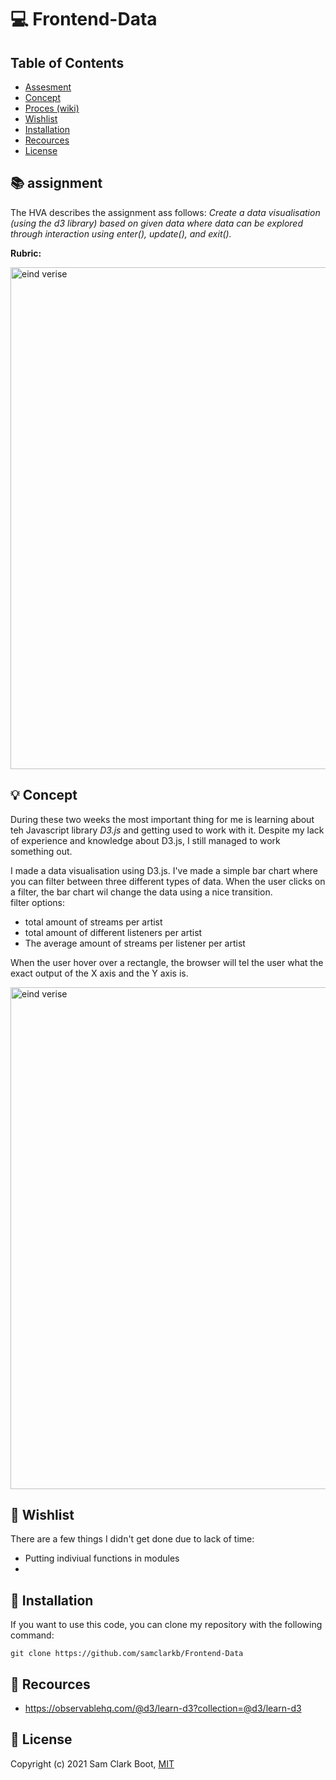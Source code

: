 # :computer: Frontend-Data

## Table of Contents 
* [Assesment](https://github.com/samclarkb/Frontend-Data#books-assessment)
* [Concept](https://github.com/samclarkb/Frontend-Data#bulb-concept)
* [Proces (wiki)](https://github.com/samclarkb/Frontend-Data#bulb-concept)
* [Wishlist](https://github.com/samclarkb/Frontend-Data#memo-wishlist)
* [Installation](https://github.com/samclarkb/Frontend-Data#wrench-installation)
* [Recources](https://github.com/samclarkb/Frontend-Data#mag_right-recources)
* [License](https://github.com/samclarkb/Frontend-Data#bookmark-license)

## :books: assignment 
The HVA describes the assignment ass follows: *Create a data visualisation (using the d3 library) based on given data where data can be explored through interaction using enter(), update(), and exit().*

**Rubric:** 

<img width="803" alt="eind verise" src="https://github.com/samclarkb/Frontend-Data/blob/main/images/rubric.png">

## :bulb: Concept
During these two weeks the most important thing for me is learning about teh Javascript library *D3.js* and getting used to work with it. Despite my lack of experience and knowledge about D3.js, I still managed to work something out.

I made a data visualisation using D3.js. I've made a simple bar chart where you can filter between three different types of data. When the user clicks on a filter, the bar chart wil change the data using a nice transition.      
filter options:
- total amount of streams per artist
- total amount of different listeners per artist 
- The average amount of streams per listener per artist 

When the user hover over a rectangle, the browser will tel the user what the exact output of the X axis and the Y axis is. 

<img width="803" alt="eind verise" src="https://github.com/samclarkb/Frontend-Data/blob/main/images/eindVersie.png">

## :memo: Wishlist
There are a few things I didn't get done due to lack of time:
* Putting indiviual functions in modules
* 

## :wrench: Installation
If you want to use this code, you can clone my repository with the following command:

`git clone https://github.com/samclarkb/Frontend-Data`

## :mag_right: Recources 
- https://observablehq.com/@d3/learn-d3?collection=@d3/learn-d3

## :bookmark: License 
Copyright (c) 2021 Sam Clark Boot, [MIT](https://github.com/samclarkb/Frontend-Data/blob/main/LICENSE)
